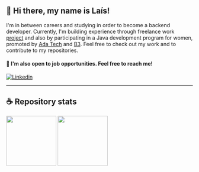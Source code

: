 ## 💜 Hi there, my name is <strong>Laís!</strong>

I'm in between careers and studying in order to become a backend developer.
Currently, I'm building experience through freelance work [project](https://github.com/zanardiL/sistema-lancamento-despesas) and also by participating in a Java development program for women, promoted by [Ada Tech](https://ada.tech/) and [B3](https://www.b3.com.br/pt_br/).
Feel free to check out my work and to contribute to my repositories.


#### 💬 I'm also open to job opportunities. Feel free to reach me!
[![Linkedin](https://img.shields.io/badge/linkedin-0077B5?style=for-the-badge&logo=linkedin&logoColor=white)](https://www.linkedin.com/in/la%C3%ADs-zanardi-inoc%C3%AAncio/)

----

## ☕ Repository stats
<div>
  <img height="135px" src="https://github-readme-stats.vercel.app/api?username=zanardiL&theme=dracula&show_icons=true&hide_title=true&hide_border=false&hide_rank=false&include_all_commits=true&count_private=true&line_height=21">
  <img height="135px" src="https://github-readme-stats.vercel.app/api/top-langs/?username=zanardiL&theme=dracula&&hide_title=true&hide_border=false&layout=compact&langs_count=8">
</div>
